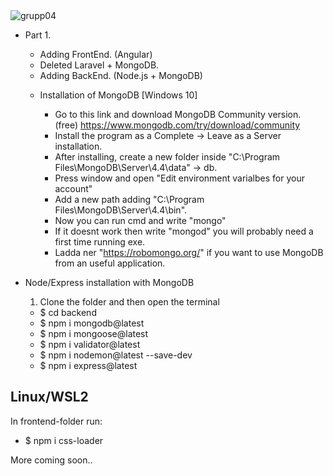 <img alt="grupp04" src="http://teampereda.com/images/grupp04.jpg">

- Part 1.
    * Adding FrontEnd. (Angular)
    * Deleted Laravel + MongoDB.
    * Adding BackEnd. (Node.js + MongoDB)

    - Installation of MongoDB [Windows 10]
      
      * Go to this link and download MongoDB Community version. (free) https://www.mongodb.com/try/download/community
      * Install the program as a Complete -> Leave as a Server installation.
      * After installing, create a new folder inside "C:\Program Files\MongoDB\Server\4.4\data" -> db.
      * Press window and open "Edit environment varialbes for your account"
      * Add a new path  adding "C:\Program Files\MongoDB\Server\4.4\bin".
      * Now you can run cmd and write "mongo"
      * If it doesnt work then write "mongod" you will probably need a first time running exe.
      * Ladda ner "https://robomongo.org/" if you want to use MongoDB from an useful application.

- Node/Express installation with MongoDB
  1. Clone the folder and then open the terminal
    
    * $ cd backend
    * $ npm i mongodb@latest
    * $ npm i mongoose@latest
    * $ npm i validator@latest
    * $ npm i nodemon@latest --save-dev
    * $ npm i express@latest
    
 ## Linux/WSL2 
 In frontend-folder run:
 - $ npm i css-loader

More coming soon..
